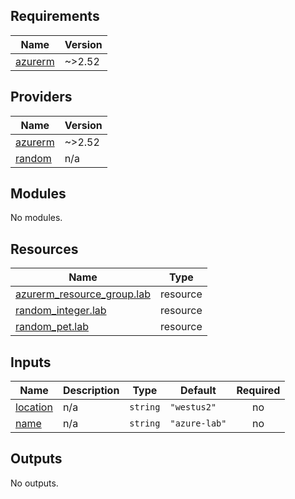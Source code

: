 ## Requirements

| Name | Version |
|------|---------|
| <a name="requirement_azurerm"></a> [azurerm](#requirement\_azurerm) | ~>2.52 |

## Providers

| Name | Version |
|------|---------|
| <a name="provider_azurerm"></a> [azurerm](#provider\_azurerm) | ~>2.52 |
| <a name="provider_random"></a> [random](#provider\_random) | n/a |

## Modules

No modules.

## Resources

| Name | Type |
|------|------|
| [azurerm_resource_group.lab](https://registry.terraform.io/providers/hashicorp/azurerm/latest/docs/resources/resource_group) | resource |
| [random_integer.lab](https://registry.terraform.io/providers/hashicorp/random/latest/docs/resources/integer) | resource |
| [random_pet.lab](https://registry.terraform.io/providers/hashicorp/random/latest/docs/resources/pet) | resource |

## Inputs

| Name | Description | Type | Default | Required |
|------|-------------|------|---------|:--------:|
| <a name="input_location"></a> [location](#input\_location) | n/a | `string` | `"westus2"` | no |
| <a name="input_name"></a> [name](#input\_name) | n/a | `string` | `"azure-lab"` | no |

## Outputs

No outputs.
